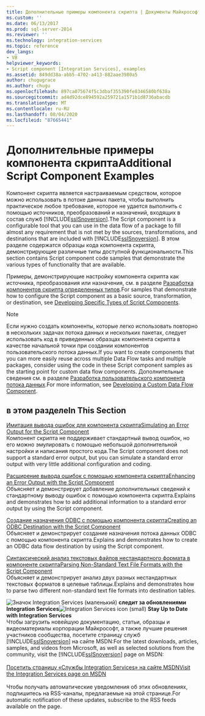 ```yaml
---
title: Дополнительные примеры компонента скрипта | Документы Майкрософт
ms.custom: ''
ms.date: 06/13/2017
ms.prod: sql-server-2014
ms.reviewer: ''
ms.technology: integration-services
ms.topic: reference
dev_langs:
- VB
helpviewer_keywords:
- Script component [Integration Services], examples
ms.assetid: 849dd38a-abb5-4702-a413-882aae3980a5
author: chugugrace
ms.author: chugu
ms.openlocfilehash: 897ca075674f5c3dbaf355390fe8346580bf638a
ms.sourcegitcommit: ad4d92dce894592a259721a1571b1d8736abacdb
ms.translationtype: MT
ms.contentlocale: ru-RU
ms.lasthandoff: 08/04/2020
ms.locfileid: "87665441"
---
```

# <a name="additional-script-component-examples"></a><span data-ttu-id="fe0a6-102">Дополнительные примеры компонента скрипта</span><span class="sxs-lookup"><span data-stu-id="fe0a6-102">Additional Script Component Examples</span></span>
  <span data-ttu-id="fe0a6-103">Компонент скрипта является настраиваемым средством, которое можно использовать в потоке данных пакета, чтобы выполнить практическое любое требование, которое не удается выполнить с помощью источников, преобразований и назначений, входящих в состав служб [!INCLUDE[ssISnoversion](../../includes/ssisnoversion-md.md)].</span><span class="sxs-lookup"><span data-stu-id="fe0a6-103">The Script component is a configurable tool that you can use in the data flow of a package to fill almost any requirement that is not met by the sources, transformations, and destinations that are included with [!INCLUDE[ssISnoversion](../../includes/ssisnoversion-md.md)].</span></span> <span data-ttu-id="fe0a6-104">В этом разделе содержатся образцы кода компонента скрипта, демонстрирующие различные типы доступной функциональности.</span><span class="sxs-lookup"><span data-stu-id="fe0a6-104">This section contains Script component code samples that demonstrate the various types of functionality that are available.</span></span>  
  
 <span data-ttu-id="fe0a6-105">Примеры, демонстрирующие настройку компонента скрипта как источника, преобразования или назначения, см. в разделе [Разработка компонентов скрипта определенных типов](../extending-packages-scripting-data-flow-script-component-types/developing-specific-types-of-script-components.md).</span><span class="sxs-lookup"><span data-stu-id="fe0a6-105">For samples that demonstrate how to configure the Script component as a basic source, transformation, or destination, see [Developing Specific Types of Script Components](../extending-packages-scripting-data-flow-script-component-types/developing-specific-types-of-script-components.md).</span></span>  
  
> [!NOTE]  
>  <span data-ttu-id="fe0a6-106">Если нужно создать компоненты, которые легко использовать повторно в нескольких задачах потока данных и нескольких пакетах, следует использовать код в приведенных образцах компонента скрипта в качестве начальной точки при создании компонентов пользовательского потока данных.</span><span class="sxs-lookup"><span data-stu-id="fe0a6-106">If you want to create components that you can more easily reuse across multiple Data Flow tasks and multiple packages, consider using the code in these Script component samples as the starting point for custom data flow components.</span></span> <span data-ttu-id="fe0a6-107">Дополнительные сведения см. в разделе [Разработка пользовательского компонента потока данных](../extending-packages-custom-objects/data-flow/developing-a-custom-data-flow-component.md).</span><span class="sxs-lookup"><span data-stu-id="fe0a6-107">For more information, see [Developing a Custom Data Flow Component](../extending-packages-custom-objects/data-flow/developing-a-custom-data-flow-component.md).</span></span>  
  
## <a name="in-this-section"></a><span data-ttu-id="fe0a6-108">в этом разделе</span><span class="sxs-lookup"><span data-stu-id="fe0a6-108">In This Section</span></span>  
 [<span data-ttu-id="fe0a6-109">Имитация вывода ошибок для компонента скрипта</span><span class="sxs-lookup"><span data-stu-id="fe0a6-109">Simulating an Error Output for the Script Component</span></span>](../extending-packages-scripting-data-flow-script-component-examples/simulating-an-error-output-for-the-script-component.md)  
 <span data-ttu-id="fe0a6-110">Компонент скрипта не поддерживает стандартный вывод ошибок, но его можно эмулировать с помощью небольшой дополнительной настройки и написания простого кода.</span><span class="sxs-lookup"><span data-stu-id="fe0a6-110">The Script component does not support a standard error output, but you can simulate a standard error output with very little additional configuration and coding.</span></span>  
  
 [<span data-ttu-id="fe0a6-111">Расширение вывода ошибок с помощью компонента скрипта</span><span class="sxs-lookup"><span data-stu-id="fe0a6-111">Enhancing an Error Output with the Script Component</span></span>](../extending-packages-scripting-data-flow-script-component-examples/enhancing-an-error-output-with-the-script-component.md)  
 <span data-ttu-id="fe0a6-112">Объясняет и демонстрирует добавление дополнительных сведений к стандартному выводу ошибок с помощью компонента скрипта.</span><span class="sxs-lookup"><span data-stu-id="fe0a6-112">Explains and demonstrates how to add additional information to a standard error output by using the Script component.</span></span>  
  
 [<span data-ttu-id="fe0a6-113">Создание назначения ODBC с помощью компонента скрипта</span><span class="sxs-lookup"><span data-stu-id="fe0a6-113">Creating an ODBC Destination with the Script Component</span></span>](../extending-packages-scripting-data-flow-script-component-examples/creating-an-odbc-destination-with-the-script-component.md)  
 <span data-ttu-id="fe0a6-114">Объясняет и демонстрирует создание назначения потока данных ODBC с помощью компонента скрипта.</span><span class="sxs-lookup"><span data-stu-id="fe0a6-114">Explains and demonstrates how to create an ODBC data flow destination by using the Script component.</span></span>  
  
 [<span data-ttu-id="fe0a6-115">Синтаксический анализ текстовых файлов нестандартного формата в компоненте скрипта</span><span class="sxs-lookup"><span data-stu-id="fe0a6-115">Parsing Non-Standard Text File Formats with the Script Component</span></span>](../extending-packages-scripting-data-flow-script-component-examples/parsing-non-standard-text-file-formats-with-the-script-component.md)  
 <span data-ttu-id="fe0a6-116">Объясняет и демонстрирует анализ двух разных нестандартных текстовых форматов в целевые таблицы.</span><span class="sxs-lookup"><span data-stu-id="fe0a6-116">Explains and demonstrates how to parse two different non-standard text file formats into destination tables.</span></span>  
  
<span data-ttu-id="fe0a6-117">![Значок Integration Services (маленький)](../media/dts-16.gif "Значок служб Integration Services (маленький)")  **следит за обновлениями Integration Services**</span><span class="sxs-lookup"><span data-stu-id="fe0a6-117">![Integration Services icon (small)](../media/dts-16.gif "Integration Services icon (small)")  **Stay Up to Date with Integration Services**</span></span><br /> <span data-ttu-id="fe0a6-118">Чтобы загрузить новейшую документацию, статьи, образцы и видеоматериалы корпорации Майкрософт, а также лучшие решения участников сообщества, посетите страницу служб [!INCLUDE[ssISnoversion](../../includes/ssisnoversion-md.md)] на сайте MSDN:</span><span class="sxs-lookup"><span data-stu-id="fe0a6-118">For the latest downloads, articles, samples, and videos from Microsoft, as well as selected solutions from the community, visit the [!INCLUDE[ssISnoversion](../../includes/ssisnoversion-md.md)] page on MSDN:</span></span><br /><br /> [<span data-ttu-id="fe0a6-119">Посетить страницу «Службы Integration Services» на сайте MSDN</span><span class="sxs-lookup"><span data-stu-id="fe0a6-119">Visit the Integration Services page on MSDN</span></span>](https://go.microsoft.com/fwlink/?LinkId=136655)<br /><br /> <span data-ttu-id="fe0a6-120">Чтобы получать автоматические уведомления об этих обновлениях, подпишитесь на RSS-каналы, предлагаемые на этой странице.</span><span class="sxs-lookup"><span data-stu-id="fe0a6-120">For automatic notification of these updates, subscribe to the RSS feeds available on the page.</span></span>  
  
  
